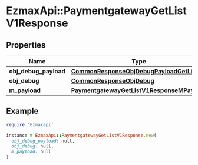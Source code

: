 # EzmaxApi::PaymentgatewayGetListV1Response

## Properties

| Name | Type | Description | Notes |
| ---- | ---- | ----------- | ----- |
| **obj_debug_payload** | [**CommonResponseObjDebugPayloadGetList**](CommonResponseObjDebugPayloadGetList.md) |  |  |
| **obj_debug** | [**CommonResponseObjDebug**](CommonResponseObjDebug.md) |  | [optional] |
| **m_payload** | [**PaymentgatewayGetListV1ResponseMPayload**](PaymentgatewayGetListV1ResponseMPayload.md) |  |  |

## Example

```ruby
require 'Ezmaxapi'

instance = EzmaxApi::PaymentgatewayGetListV1Response.new(
  obj_debug_payload: null,
  obj_debug: null,
  m_payload: null
)
```

